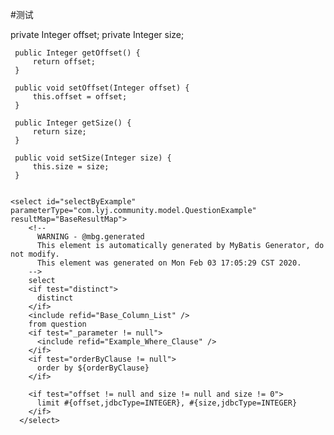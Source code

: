 #测试


 private Integer offset;
     private Integer size;
 
     public Integer getOffset() {
         return offset;
     }
 
     public void setOffset(Integer offset) {
         this.offset = offset;
     }
 
     public Integer getSize() {
         return size;
     }
 
     public void setSize(Integer size) {
         this.size = size;
     }
     
    
    <select id="selectByExample" parameterType="com.lyj.community.model.QuestionExample" resultMap="BaseResultMap">
        <!--
          WARNING - @mbg.generated
          This element is automatically generated by MyBatis Generator, do not modify.
          This element was generated on Mon Feb 03 17:05:29 CST 2020.
        -->
        select
        <if test="distinct">
          distinct
        </if>
        <include refid="Base_Column_List" />
        from question
        <if test="_parameter != null">
          <include refid="Example_Where_Clause" />
        </if>
        <if test="orderByClause != null">
          order by ${orderByClause}
        </if>
    
        <if test="offset != null and size != null and size != 0">
          limit #{offset,jdbcType=INTEGER}, #{size,jdbcType=INTEGER}
        </if>
      </select>
